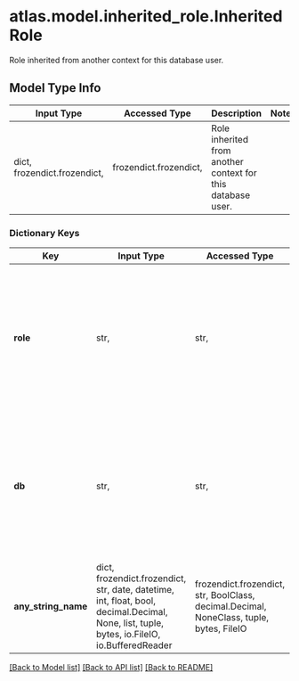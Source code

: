 # atlas.model.inherited_role.InheritedRole

Role inherited from another context for this database user.

## Model Type Info
Input Type | Accessed Type | Description | Notes
------------ | ------------- | ------------- | -------------
dict, frozendict.frozendict,  | frozendict.frozendict,  | Role inherited from another context for this database user. | 

### Dictionary Keys
Key | Input Type | Accessed Type | Description | Notes
------------ | ------------- | ------------- | ------------- | -------------
**role** | str,  | str,  | Human-readable label that identifies the role inherited. Set this value to &#x60;admin&#x60; for every role except &#x60;read&#x60; or &#x60;readWrite&#x60;. | 
**db** | str,  | str,  | Human-readable label that identifies the database on which someone grants the action to one MongoDB user. | 
**any_string_name** | dict, frozendict.frozendict, str, date, datetime, int, float, bool, decimal.Decimal, None, list, tuple, bytes, io.FileIO, io.BufferedReader | frozendict.frozendict, str, BoolClass, decimal.Decimal, NoneClass, tuple, bytes, FileIO | any string name can be used but the value must be the correct type | [optional]

[[Back to Model list]](../../README.md#documentation-for-models) [[Back to API list]](../../README.md#documentation-for-api-endpoints) [[Back to README]](../../README.md)

